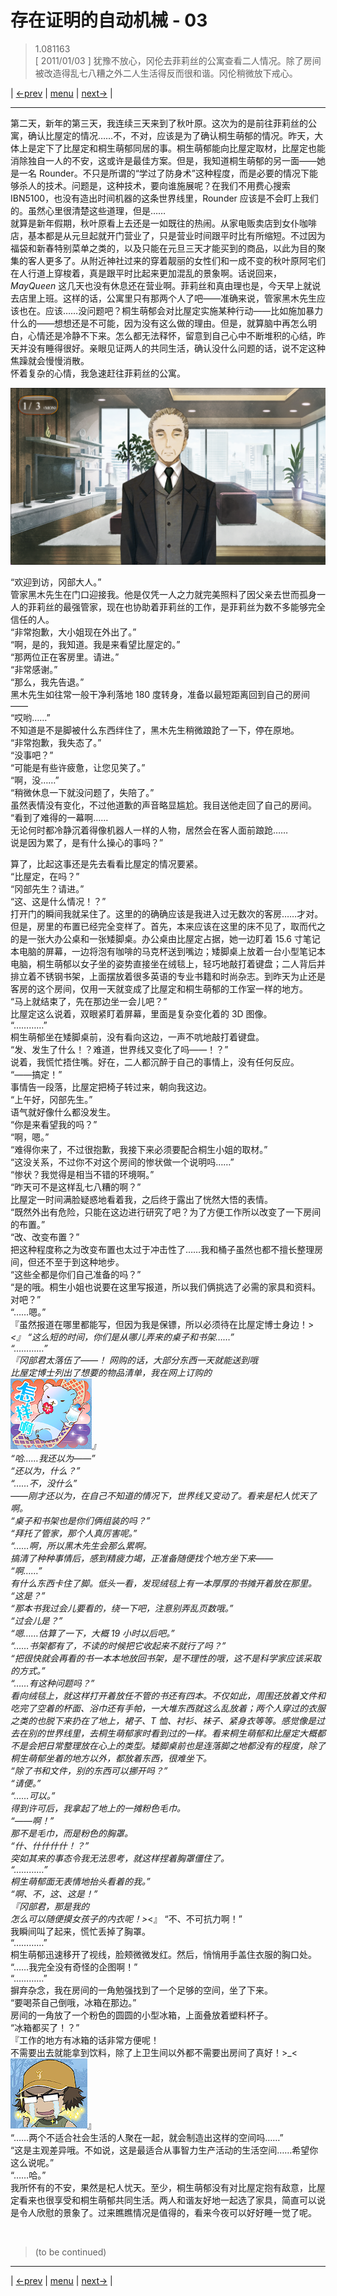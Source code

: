 # 存在证明的自动机械 - 03
> 1.081163  
> [ 2011/01/03 ] 犹豫不放心，冈伦去菲莉丝的公寓查看二人情况。除了房间被改造得乱七八糟之外二人生活得反而很和谐。冈伦稍微放下戒心。

| [←prev](./0076) | [menu](../) | [next→](./0078) |

---

第二天，新年的第三天，我连续三天来到了秋叶原。这次为的是前往菲莉丝的公寓，确认比屋定的情况……不，不对，应该是为了确认桐生萌郁的情况。昨天，大体上是定下了比屋定和桐生萌郁同居的事。桐生萌郁能向比屋定取材，比屋定也能消除独自一人的不安，这或许是最佳方案。但是，我知道桐生萌郁的另一面——她是一名 Rounder。不只是所谓的“学过了防身术”这种程度，而是必要的情况下能够杀人的技术。问题是，这种技术，要向谁施展呢？在我们不用费心搜索 IBN5100，也没有造出时间机器的这条世界线里，Rounder 应该是不会盯上我们的。虽然心里很清楚这些道理，但是……  
就算是新年假期，秋叶原看上去还是一如既往的热闹。从家电贩卖店到女仆咖啡店，基本都是从元旦起就开门营业了，只是营业时间跟平时比有所缩短。不过因为福袋和新春特别菜单之类的，以及只能在元旦三天才能买到的商品，以此为目的聚集的客人更多了。从附近神社过来的穿着靓丽的女性们和一成不变的秋叶原阿宅们在人行道上穿梭着，真是跟平时比起来更加混乱的景象啊。话说回来，*MayQueen* 这几天也没有休息还在营业啊。菲莉丝和真由理也是，今天早上就说去店里上班。这样的话，公寓里只有那两个人了吧——准确来说，管家黑木先生应该也在。应该……没问题吧？桐生萌郁会对比屋定实施某种行动——比如施加暴力什么的——想想还是不可能，因为没有这么做的理由。但是，就算脑中再怎么明白，心情还是冷静不下来。怎么都无法释怀，留意到自己心中不断堆积的心结，昨天并没有睡得很好。亲眼见证两人的共同生活，确认没什么问题的话，说不定这种焦躁就会慢慢消散。  
怀着复杂的心情，我急速赶往菲莉丝的公寓。  

![](../img/0077-1.png)

“欢迎到访，冈部大人。”  
管家黑木先生在门口迎接我。他是仅凭一人之力就完美照料了因父亲去世而孤身一人的菲莉丝的最强管家，现在也协助着菲莉丝的工作，是菲莉丝为数不多能够完全信任的人。  
“非常抱歉，大小姐现在外出了。”  
“啊，是的，我知道。我是来看望比屋定的。”  
“那两位正在客房里。请进。”  
“非常感谢。”  
“那么，我先告退。”  
黑木先生如往常一般干净利落地 180 度转身，准备以最短距离回到自己的房间——  
“哎哟……”  
不知道是不是脚被什么东西绊住了，黑木先生稍微踉跄了一下，停在原地。  
“非常抱歉，我失态了。”  
“没事吧？”  
“可能是有些许疲惫，让您见笑了。”  
“啊，没……”  
“稍微休息一下就没问题了，失陪了。”  
虽然表情没有变化，不过他道歉的声音略显尴尬。我目送他走回了自己的房间。  
“看到了难得的一幕啊……  
 无论何时都冷静沉着得像机器人一样的人物，居然会在客人面前踉跄……  
 说是因为累了，是有什么操心的事吗？”  

算了，比起这事还是先去看看比屋定的情况要紧。  
“比屋定，在吗？”  
“冈部先生？请进。”  
“这、这是什么情况！？”  
打开门的瞬间我就呆住了。这里的的确确应该是我进入过无数次的客房……才对。但是，房里的布置已经完全变样了。首先，本来应该在这里的床不见了，取而代之的是一张大办公桌和一张矮脚桌。办公桌由比屋定占据，她一边盯着 15.6 寸笔记本电脑的屏幕，一边将泡有咖啡的马克杯送到嘴边；矮脚桌上放着一台小型笔记本电脑，桐生萌郁以女子坐的姿势直接坐在绒毯上，轻巧地敲打着键盘；二人背后并排立着不锈钢书架，上面摆放着很多英语的专业书籍和时尚杂志。到昨天为止还是客房的这个房间，仅用一天就变成了比屋定和桐生萌郁的工作室一样的地方。  
“马上就结束了，先在那边坐一会儿吧？”  
比屋定这么说着，双眼紧盯着屏幕，里面是复杂变化着的 3D 图像。  
“…………”  
桐生萌郁坐在矮脚桌前，没有看向这边，一声不吭地敲打着键盘。  
“发、发生了什么！？难道，世界线又变化了吗——！？”  
说着，我慌忙捂住嘴。好在，二人都沉醉于自己的事情上，没有任何反应。  
“——搞定！”  
事情告一段落，比屋定把椅子转过来，朝向我这边。  
“上午好，冈部先生。”  
语气就好像什么都没发生。  
“你是来看望我的吗？”  
“啊，嗯。”  
“难得你来了，不过很抱歉，我接下来必须要配合桐生小姐的取材。”  
“这没关系，不过你不对这个房间的惨状做一个说明吗……”  
“惨状？我觉得是相当不错的环境啊。”  
“昨天可不是这样乱七八糟的啊？”  
比屋定一时间满脸疑惑地看着我，之后终于露出了恍然大悟的表情。  
“既然外出有危险，只能在这边进行研究了吧？为了方便工作所以改变了一下房间的布置。”  
“改、改变布置？”  
把这种程度称之为改变布置也太过于冲击性了……我和桶子虽然也都不擅长整理房间，但还不至于到这种地步。  
“这些全都是你们自己准备的吗？”  
“是的哦。桐生小姐也说要在这里写报道，所以我们俩挑选了必需的家具和资料。对吧？”  
“……嗯。”  
『虽然报道在哪里都能写，但因为我是保镖，所以必须待在比屋定博士身边！>_<』
“这么短的时间，你们是从哪儿弄来的桌子和书架……”  
“…………”  
『冈部君太落伍了——！
 网购的话，大部分东西一天就能送到哦  
 比屋定博士列出了想要的物品清单，我在网上订购的  
 ![](../img/emoji/bear-zenyang.png)』  
“哈……我还以为——”  
“还以为，什么？”  
“……不，没什么”  
——刚才还以为，在自己不知道的情况下，世界线又变动了。看来是杞人忧天了啊。  
“桌子和书架也是你们俩组装的吗？”  
“拜托了管家，那个人真厉害呢。”  
“……啊，所以黑木先生会那么累啊。  
搞清了种种事情后，感到精疲力竭，正准备随便找个地方坐下来——  
“啊……”  
有什么东西卡住了脚。低头一看，发现绒毯上有一本厚厚的书摊开着放在那里。  
“这是？”  
“那本书我过会儿要看的，绕一下吧，注意别弄乱页数哦。”  
“过会儿是？”  
“嗯……估算了一下，大概 19 小时以后吧。”  
“……书架都有了，不读的时候把它收起来不就行了吗？”  
“把很快就会再看的书一本本地放回书架，是不理性的哦，这不是科学家应该采取的方式。”  
“……有这种问题吗？”  
看向绒毯上，就这样打开着放任不管的书还有四本。不仅如此，周围还放着文件和吃完了空着的杯面、浴巾还有手帕，一大堆东西就这么乱放着；两个人穿过的衣服之类的也脱下来扔在了地上，裙子、T 恤、衬衫、袜子、紧身衣等等。感觉像是过去在别的世界线里，去桐生萌郁家时看到过的一样。看来桐生萌郁和比屋定大概都不是会把日常整理放在心上的类型。矮脚桌前也是连落脚之地都没有的程度，除了桐生萌郁坐着的地方以外，都放着东西，很难坐下。  
“除了书和文件，别的东西可以挪开吗？”  
“请便。”  
“……可以。”  
得到许可后，我拿起了地上的一摊粉色毛巾。  
“——啊！”  
那不是毛巾，而是粉色的胸罩。  
“什、什什什什！？”  
突如其来的事态令我无法思考，就这样捏着胸罩僵住了。  
“…………”  
桐生萌郁面无表情地抬头看着的我。”  
“啊、不，这、这是！”  
『冈部君，那是我的  
 怎么可以随便摸女孩子的内衣呢！>_<』 
“不、不可抗力啊！”  
我瞬间叫了起来，慌忙丢掉了胸罩。  
“…………”  
桐生萌郁迅速移开了视线，脸颊微微发红。然后，悄悄用手盖住衣服的胸口处。  
“……我完全没有奇怪的企图啊！”  
“…………”  
摒弃杂念，我在房间的一角勉强找到了一个足够的空间，坐了下来。  
“要喝茶自己倒哦，冰箱在那边。”  
房间的一角放了一个粉色的圆圆的小型冰箱，上面叠放着塑料杯子。  
“冰箱都买了！？”  
『工作的地方有冰箱的话非常方便呢！  
 不需要出去就能拿到饮料，除了上卫生间以外都不需要出房间了真好！>_<  
 ![](../img/emoji/taru-ku.png)』  
“……两个不适合社会生活的人聚在一起，就会制造出这样的空间吗……”  
“这是主观差异哦。不如说，这是最适合从事智力生产活动的生活空间……希望你这么说呢。”  
“……哈。”  
我所怀有的不安，果然是杞人忧天。至少，桐生萌郁没有对比屋定抱有敌意，比屋定看来也很享受和桐生萌郁共同生活。两人和谐友好地一起选了家具，简直可以说是令人欣慰的景象了。过来瞧瞧情况是值得的，看来今夜可以好好睡一觉了呢。  


<br/>

> (to be continued)
---

| [←prev](./0076) | [menu](../) | [next→](./0078) |
